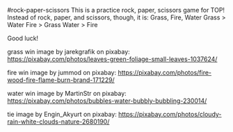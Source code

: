 #rock-paper-scissors
This is a practice rock, paper, scissors game for TOP!
Instead of rock, paper, and scissors, though, it is: Grass, Fire, Water
Grass > Water
Fire > Grass
Water > Fire

Good luck!

grass win image by jarekgrafik on pixabay:
https://pixabay.com/photos/leaves-green-foliage-small-leaves-1037624/

fire win image by jummod on pixabay:
https://pixabay.com/photos/fire-wood-fire-flame-burn-brand-171229/

water win image by MartinStr on pixabay:
https://pixabay.com/photos/bubbles-water-bubbly-bubbling-230014/

tie image by Engin_Akyurt on pixabay:
https://pixabay.com/photos/cloudy-rain-white-clouds-nature-2680190/